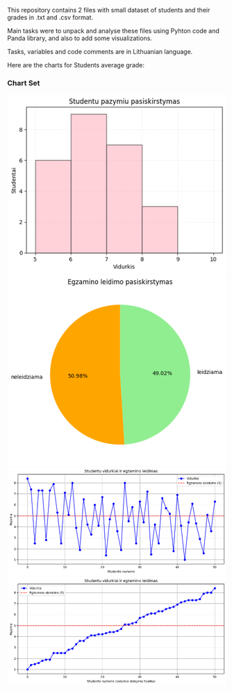This repository contains 2 files with small dataset of students and their grades in .txt and .csv format.

Main tasks were to unpack and analyse these files using Pyhton code and Panda library, and also to add some visualizations.

Tasks, variables and code comments are in Lithuanian language.

Here are the charts for Students average grade:
### Chart Set 
![Chart1](Chart1.jpg)
![Chart2](Chart2.jpg)
![Chart3](Chart3.jpg)
![Chart3](Chart3asc.jpg)
